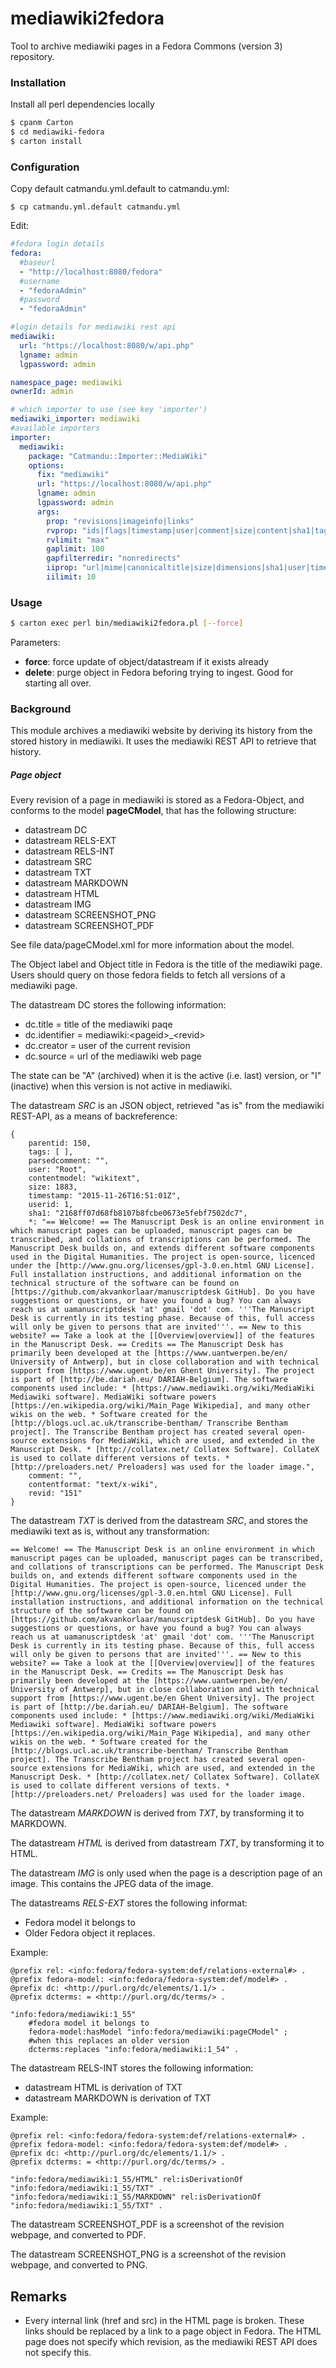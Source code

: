 mediawiki2fedora
================

Tool to archive mediawiki pages in a Fedora Commons (version 3) repository.

### Installation

Install all perl dependencies locally
```sh
$ cpanm Carton
$ cd mediawiki-fedora
$ carton install
```
### Configuration
Copy default catmandu.yml.default to catmandu.yml:
```
$ cp catmandu.yml.default catmandu.yml
```
Edit:
```yml
#fedora login details
fedora:
  #baseurl
  - "http://localhost:8080/fedora"
  #username
  - "fedoraAdmin"
  #password
  - "fedoraAdmin"

#login details for mediawiki rest api
mediawiki:
  url: "https://localhost:8080/w/api.php"
  lgname: admin
  lgpassword: admin

namespace_page: mediawiki
ownerId: admin

# which importer to use (see key 'importer')
mediawiki_importer: mediawiki
#available importers
importer:
  mediawiki:
    package: "Catmandu::Importer::MediaWiki"
    options:
      fix: "mediawiki"
      url: "https://localhost:8080/w/api.php"
      lgname: admin
      lgpassword: admin
      args:
        prop: "revisions|imageinfo|links"
        rvprop: "ids|flags|timestamp|user|comment|size|content|sha1|tags|userid|parsedcomment"
        rvlimit: "max"
        gaplimit: 100
        gapfilterredir: "nonredirects"
        iiprop: "url|mime|canonicaltitle|size|dimensions|sha1|user|timestamp"
        iilimit: 10

```

### Usage
```sh
$ carton exec perl bin/mediawiki2fedora.pl [--force]
```
Parameters:
  - **force**: force update of object/datastream if it exists already
  - **delete**: purge object in Fedora beforing trying to ingest. Good for starting all over.
 

### Background

This module archives a mediawiki website by deriving its history from the stored history
in mediawiki. It uses the mediawiki REST API to retrieve that history.

##### Page object

Every revision of a page in mediawiki is stored as a Fedora-Object, and conforms to the model **pageCModel**,
that has the following structure:
* datastream DC
* datastream RELS-EXT
* datastream RELS-INT
* datastream SRC
* datastream TXT
* datastream MARKDOWN
* datastream HTML
* datastream IMG
* datastream SCREENSHOT_PNG
* datastream SCREENSHOT_PDF

See file data/pageCModel.xml for more information about the model.

The Object label and Object title in Fedora is the title of the mediawiki page.
Users should query on those fedora fields to fetch all versions of a mediawiki page.

The datastream DC stores the following information:
* dc.title = title of the mediawiki paqe
* dc.identifier = mediawiki:\<pageid\>_\<revid\>
* dc.creator = user of the current revision
* dc.source = url of the mediawiki web page

The state can be "A" (archived) when it is the active (i.e. last) version,
or "I" (inactive) when this version is not active in mediawiki.

The datastream *SRC* is an JSON object, retrieved "as is" from the mediawiki REST-API,
as a means of backreference:

```
{
    parentid: 150,
    tags: [ ],
    parsedcomment: "",
    user: "Root",
    contentmodel: "wikitext",
    size: 1883,
    timestamp: "2015-11-26T16:51:01Z",
    userid: 1,
    sha1: "2168ff07d68fb8107b8fcbe0673e5febf7502dc7",
    *: "== Welcome! == The Manuscript Desk is an online environment in which manuscript pages can be uploaded, manuscript pages can be transcribed, and collations of transcriptions can be performed. The Manuscript Desk builds on, and extends different software components used in the Digital Humanities. The project is open-source, licenced under the [http://www.gnu.org/licenses/gpl-3.0.en.html GNU License]. Full installation instructions, and additional information on the technical structure of the software can be found on [https://github.com/akvankorlaar/manuscriptdesk GitHub]. Do you have suggestions or questions, or have you found a bug? You can always reach us at uamanuscriptdesk 'at' gmail 'dot' com. '''The Manuscript Desk is currently in its testing phase. Because of this, full access will only be given to persons that are invited'''. == New to this website? == Take a look at the [[Overview|overview]] of the features in the Manuscript Desk. == Credits == The Manuscript Desk has primarily been developed at the [https://www.uantwerpen.be/en/ University of Antwerp], but in close collaboration and with technical support from [https://www.ugent.be/en Ghent University]. The project is part of [http://be.dariah.eu/ DARIAH-Belgium]. The software components used include: * [https://www.mediawiki.org/wiki/MediaWiki Mediawiki software]. MediaWiki software powers [https://en.wikipedia.org/wiki/Main_Page Wikipedia], and many other wikis on the web. * Software created for the [http://blogs.ucl.ac.uk/transcribe-bentham/ Transcribe Bentham project]. The Transcribe Bentham project has created several open-source extensions for MediaWiki, which are used, and extended in the Manuscript Desk. * [http://collatex.net/ Collatex Software]. CollateX is used to collate different versions of texts. * [http://preloaders.net/ Preloaders] was used for the loader image.",
    comment: "",
    contentformat: "text/x-wiki",
    revid: "151"
}
```

The datastream *TXT* is derived from the datastream *SRC*, and stores the mediawiki text as is, 
without any transformation:

```
== Welcome! == The Manuscript Desk is an online environment in which manuscript pages can be uploaded, manuscript pages can be transcribed, and collations of transcriptions can be performed. The Manuscript Desk builds on, and extends different software components used in the Digital Humanities. The project is open-source, licenced under the [http://www.gnu.org/licenses/gpl-3.0.en.html GNU License]. Full installation instructions, and additional information on the technical structure of the software can be found on [https://github.com/akvankorlaar/manuscriptdesk GitHub]. Do you have suggestions or questions, or have you found a bug? You can always reach us at uamanuscriptdesk 'at' gmail 'dot' com. '''The Manuscript Desk is currently in its testing phase. Because of this, full access will only be given to persons that are invited'''. == New to this website? == Take a look at the [[Overview|overview]] of the features in the Manuscript Desk. == Credits == The Manuscript Desk has primarily been developed at the [https://www.uantwerpen.be/en/ University of Antwerp], but in close collaboration and with technical support from [https://www.ugent.be/en Ghent University]. The project is part of [http://be.dariah.eu/ DARIAH-Belgium]. The software components used include: * [https://www.mediawiki.org/wiki/MediaWiki Mediawiki software]. MediaWiki software powers [https://en.wikipedia.org/wiki/Main_Page Wikipedia], and many other wikis on the web. * Software created for the [http://blogs.ucl.ac.uk/transcribe-bentham/ Transcribe Bentham project]. The Transcribe Bentham project has created several open-source extensions for MediaWiki, which are used, and extended in the Manuscript Desk. * [http://collatex.net/ Collatex Software]. CollateX is used to collate different versions of texts. * [http://preloaders.net/ Preloaders] was used for the loader image.
```

The datastream *MARKDOWN* is derived from *TXT*, by transforming it to MARKDOWN.

The datastream *HTML* is derived from datastream *TXT*, by transforming it to HTML.

The datastream *IMG* is only used when the page is a description page of an image.
This contains the JPEG data of the image.

The datastreams *RELS-EXT* stores the following informat:
* Fedora model it belongs to
* Older Fedora object it replaces.

Example:
```
@prefix rel: <info:fedora/fedora-system:def/relations-external#> .
@prefix fedora-model: <info:fedora/fedora-system:def/model#> .
@prefix dc: <http://purl.org/dc/elements/1.1/> .
@prefix dcterms: = <http://purl.org/dc/terms/> .

"info:fedora/mediawiki:1_55" 
    #fedora model it belongs to
    fedora-model:hasModel "info:fedora/mediawiki:pageCModel" ;
    #when this replaces an older version
    dcterms:replaces "info:fedora/mediawiki:1_54" .
```

The datastream RELS-INT stores the following information:
* datastream HTML is derivation of TXT
* datastream MARKDOWN is derivation of TXT

Example:
```
@prefix rel: <info:fedora/fedora-system:def/relations-external#> .
@prefix fedora-model: <info:fedora/fedora-system:def/model#> .
@prefix dc: <http://purl.org/dc/elements/1.1/> .
@prefix dcterms: = <http://purl.org/dc/terms/> .

"info:fedora/mediawiki:1_55/HTML" rel:isDerivationOf "info:fedora/mediawiki:1_55/TXT" .
"info:fedora/mediawiki:1_55/MARKDOWN" rel:isDerivationOf "info:fedora/mediawiki:1_55/TXT" .
```

The datastream SCREENSHOT_PDF is a screenshot of the revision webpage, and converted to PDF.

The datastream SCREENSHOT_PNG is a screenshot of the revision webpage, and converted to PNG.

## Remarks
* Every internal link (href and src) in the HTML page is broken. These links should be replaced by a link to a page object in Fedora. The HTML page does not specify which revision, as the mediawiki REST API does not specify this.
